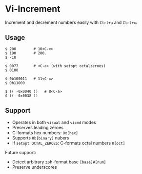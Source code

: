 # Vi-Increment

Increment and decrement numbers easily with `Ctrl+a` and `Ctrl+x`:

## Usage

```
$ 200        # 10<C-x>
$ 190        # 200.
$ -10
```
```
$ 0077       # <C-a> (with setopt octalzeroes)
$ 0100
```
```
$ 0b100011   # 11<C-x>
$ 0b11000
```
```
$ (( -0x0040 ))   # 8<C-a>
$ (( -0x0038 ))
```

## Support

- Operates in both `visual` and `vicmd` modes
- Preserves leading zeroes
- C-formats hex numbers: `0x[hex]`
- Supports `0b[binary]` nubers
- If `setopt OCTAL_ZEROES`: C-formats octal numbers `0[oct]`

Future support:

- Detect arbitrary zsh-format base `[base]#[num]`
- Preserve underscores
